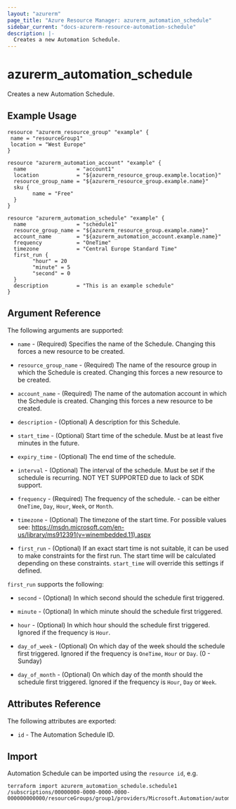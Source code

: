 ```yaml
---
layout: "azurerm"
page_title: "Azure Resource Manager: azurerm_automation_schedule"
sidebar_current: "docs-azurerm-resource-automation-schedule"
description: |-
  Creates a new Automation Schedule.
---
```


# azurerm\_automation\_schedule

Creates a new Automation Schedule.

## Example Usage

```
resource "azurerm_resource_group" "example" {
 name = "resourceGroup1"
 location = "West Europe"
}

resource "azurerm_automation_account" "example" {
  name                = "account1"
  location            = "${azurerm_resource_group.example.location}"
  resource_group_name = "${azurerm_resource_group.example.name}"
  sku {
        name = "Free"
  }
}

resource "azurerm_automation_schedule" "example" {
  name                = "schedule1"
  resource_group_name = "${azurerm_resource_group.example.name}"
  account_name        = "${azurerm_automation_account.example.name}"
  frequency           = "OneTime"
  timezone            = "Central Europe Standard Time"
  first_run { 
        "hour" = 20
        "minute" = 5
        "second" = 0
  }
  description         = "This is an example schedule"
}
```

## Argument Reference

The following arguments are supported:

* `name` - (Required) Specifies the name of the Schedule. Changing this forces a new resource to be created.

* `resource_group_name` - (Required) The name of the resource group in which the Schedule is created. Changing this forces a new resource to be created.

* `account_name` - (Required) The name of the automation account in which the Schedule is created. Changing this forces a new resource to be created.

* `description` -  (Optional) A description for this Schedule.

* `start_time` -  (Optional) Start time of the schedule. Must be at least five minutes in the future.

* `expiry_time` -  (Optional) The end time of the schedule.

* `interval` -  (Optional) The interval of the schedule. Must be set if the schedule is recurring. NOT YET SUPPORTED due to lack of SDK support.
 
* `frequency` - (Required) The frequency of the schedule. - can be either `OneTime`, `Day`, `Hour`, `Week`, or `Month`.

* `timezone` - (Optional) The timezone of the start time. For possible values see: https://msdn.microsoft.com/en-us/library/ms912391(v=winembedded.11).aspx

* `first_run` - (Optional) If an exact start time is not suitable, it can be used to make constraints for the first run. The start time will be calculated depending on these constraints. `start_time` will override this settings if defined.

`first_run` supports the following:

* `second` - (Optional) In which second should the schedule first triggered.
 
* `minute` - (Optional) In which minute should the schedule first triggered.

* `hour` - (Optional) In which hour should the schedule first triggered. Ignored if the frequency is `Hour`.

* `day_of_week` - (Optional) On which day of the week should the schedule first triggered. Ignored if the frequency is `OneTime`, `Hour` or `Day`. (0 - Sunday)

* `day_of_month` - (Optional) On which day of the month should the schedule first triggered. Ignored if the frequency is `Hour`, `Day` or `Week`.
 
## Attributes Reference

The following attributes are exported:

* `id` - The Automation Schedule ID.

## Import

Automation Schedule can be imported using the `resource id`, e.g.

```
terraform import azurerm_automation_schedule.schedule1 /subscriptions/00000000-0000-0000-0000-000000000000/resourceGroups/group1/providers/Microsoft.Automation/automationAccounts/account1/schedules/schedule1
```
